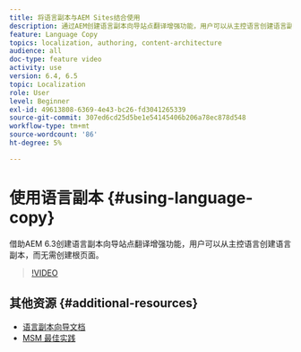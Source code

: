 ```yaml
---
title: 将语言副本与AEM Sites结合使用
description: 通过AEM创建语言副本向导站点翻译增强功能，用户可以从主控语言创建语言副本，而无需创建根页面。
feature: Language Copy
topics: localization, authoring, content-architecture
audience: all
doc-type: feature video
activity: use
version: 6.4, 6.5
topic: Localization
role: User
level: Beginner
exl-id: 49613808-6369-4e43-bc26-fd3041265339
source-git-commit: 307ed6cd25d5be1e54145406b206a78ec878d548
workflow-type: tm+mt
source-wordcount: '86'
ht-degree: 5%

---
```


# 使用语言副本 {#using-language-copy}

借助AEM 6.3创建语言副本向导站点翻译增强功能，用户可以从主控语言创建语言副本，而无需创建根页面。

>[!VIDEO](https://video.tv.adobe.com/v/17116/?quality=9&learn=on)

## 其他资源 {#additional-resources}

* [语言副本向导文档](https://helpx.adobe.com/experience-manager/6-5/sites/administering/using/tc-wizard.html)
* [MSM 最佳实践](https://helpx.adobe.com/experience-manager/6-5/sites/administering/using/msm-best-practices.html)
